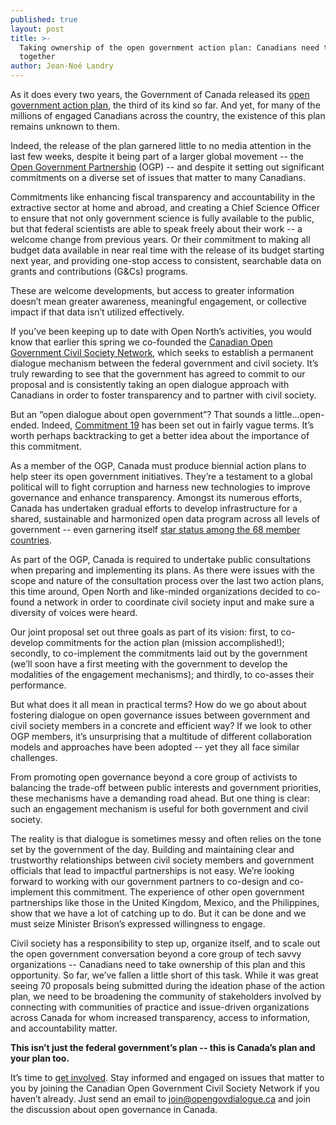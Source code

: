 ```yaml
---
published: true
layout: post
title: >-
  Taking ownership of the open government action plan: Canadians need to work
  together
author: Jean-Noé Landry
---
```

As it does every two years, the Government of Canada released its [open government action plan](http://open.canada.ca/en/content/third-biennial-plan-open-government-partnership), the third of its kind so far. And yet, for many of the millions of engaged Canadians across the country, the existence of this plan remains unknown to them.

Indeed, the release of the plan garnered little to no media attention in the last few weeks, despite it being part of a larger global movement -- the [Open Government Partnership](www.opengovpartnership.org/) (OGP) -- and despite it setting out significant commitments on a diverse set of issues that matter to many Canadians.

Commitments like enhancing fiscal transparency and accountability in the extractive sector at home and abroad, and creating a Chief Science Officer to ensure that not only government science is fully available to the public, but that federal scientists are able to speak freely about their work -- a welcome change from previous years. Or their commitment to making all budget data available in near real time with the release of its budget starting next year, and providing one-stop access to consistent, searchable data on grants and contributions (G&Cs) programs.

These are welcome developments, but access to greater information doesn’t mean greater awareness, meaningful engagement, or collective impact if that data isn’t utilized effectively. 

If you’ve been keeping up to date with Open North’s activities, you would know that earlier this spring we co-founded the [Canadian Open Government Civil Society Network](http://www.opengovdialogue.ca/), which seeks to establish a permanent dialogue mechanism between the federal government and civil society. It’s truly rewarding to see that the government has agreed to commit to our proposal and is consistently taking an open dialogue approach with Canadians in order to foster transparency and to partner with civil society.

But an “open dialogue about open government”? That sounds a little...open-ended. Indeed, [Commitment 19](http://open.canada.ca/en/content/third-biennial-plan-open-government-partnership#toc5-4-1) has been set out in fairly vague terms. It’s worth perhaps backtracking to get a better idea about the importance of this commitment.

As a member of the OGP, Canada must produce biennial action plans to help steer its open government initiatives. They’re a testament to a global political will to fight corruption and harness new technologies to improve governance and enhance transparency. Amongst its numerous efforts, Canada has undertaken gradual efforts to develop infrastructure for a shared, sustainable and harmonized open data program across all levels of government -- even garnering itself [star status among the 68 member countries](http://www.opengovpartnership.org/sites/default/files/attachments/Star%20Commitments_0.pdf). 

As part of the OGP, Canada is required to undertake public consultations when preparing and implementing its plans. As there were issues with the scope and nature of the consultation process over the last two action plans, this time around, Open North and like-minded organizations decided to co-found a network in order to coordinate civil society input and make sure a diversity of voices were heard.

Our joint proposal set out three goals as part of its vision: first, to co-develop commitments for the action plan (mission accomplished!); secondly, to co-implement the commitments laid out by the government (we’ll soon have a first meeting with the government to develop the modalities of the engagement mechanisms); and thirdly, to co-asses their performance. 

But what does it all mean in practical terms? How do we go about about fostering dialogue on open governance issues between government and civil society members in a concrete and efficient way? If we look to other OGP members, it’s unsurprising that a multitude of different collaboration models and approaches have been adopted -- yet they all face similar challenges. 

From promoting open governance beyond a core group of activists to balancing the trade-off between public interests and government priorities, these mechanisms have a demanding road ahead. But one thing is clear: such an engagement mechanism is useful for both government and civil society. 

The reality is that dialogue is sometimes messy and often relies on the tone set by the government of the day. Building and maintaining clear and trustworthy relationships between civil society members and government officials that lead to impactful partnerships is not easy. We’re looking forward to working with our government partners to co-design and co-implement this commitment. The experience of other open government partnerships like those in the United Kingdom, Mexico, and the Philippines, show that we have a lot of catching up to do. But it can be done and we must seize Minister Brison’s expressed willingness to engage. 

Civil society has a responsibility to step up, organize itself, and to scale out the open government conversation beyond a core group of tech savvy organizations -- Canadians need to take ownership of this plan and this opportunity. So far, we’ve fallen a little short of this task. While it was great seeing 70 proposals being submitted during the ideation phase of the action plan, we need to be broadening the community of stakeholders involved by connecting with communities of practice and issue-driven organizations across Canada for whom increased transparency, access to information, and accountability matter. 

**This isn’t just the federal government’s plan -- this is Canada’s plan and your plan too.**

It’s time to [get involved](http://www.opengovdialogue.ca/en/get-involved.html). Stay informed and engaged on issues that matter to you by joining the Canadian Open Government Civil Society Network if you haven’t already. Just send an email to join@opengovdialogue.ca and join the discussion about open governance in Canada.
